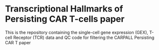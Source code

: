 # Transcriptional Hallmarks of Persisting CAR T-cells paper
This is the repository containing the single-cell gene expression (GEX), T-cell Receptor (TCR) data and QC code for filtering the CARPALL Persisting CAR T paper

